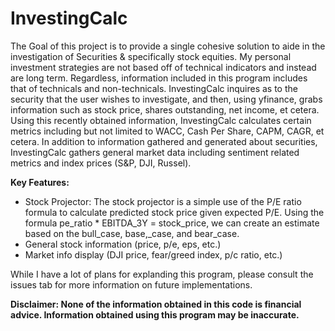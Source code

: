 # InvestingCalc
  The Goal of this project is to provide a single cohesive solution to aide in the investigation of Securities & specifically stock equities. My personal investment strategies are not based off of technical indicators and instead are long term. Regardless, information included in this program includes that of technicals and non-technicals. InvestingCalc inquires as to the security that the user wishes to investigate, and then, using yfinance, grabs information such as stock price, shares outstanding, net income, et cetera. Using this recently obtained information, InvestingCalc calculates certain metrics including but not limited to WACC, Cash Per Share, CAPM, CAGR, et cetera. In addition to information gathered and generated about securities, InvestingCalc gathers general market data including sentiment related metrics and index prices (S&P, DJI, Russel).

**Key Features:**
+ Stock Projector: The stock projector is a simple use of the P/E ratio formula to calculate predicted stock price given expected P/E. Using the formula pe_ratio * EBITDA_3Y = stock_price, we can create an estimate based on the bull_case, base,_case, and bear_case.
+ General stock information (price, p/e, eps, etc.)
+ Market info display (DJI price, fear/greed index, p/c ratio, etc.)

While I have a lot of plans for explanding this program, please consult the issues tab for more information on future implementations.

**Disclaimer: None of the information obtained in this code is financial advice. Information obtained using this program may be inaccurate.**

